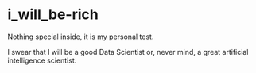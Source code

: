 # i_will_be-rich
Nothing special inside, it is my personal test.

I swear that I will be a good Data Scientist or, never mind, a great artificial intelligence scientist.

